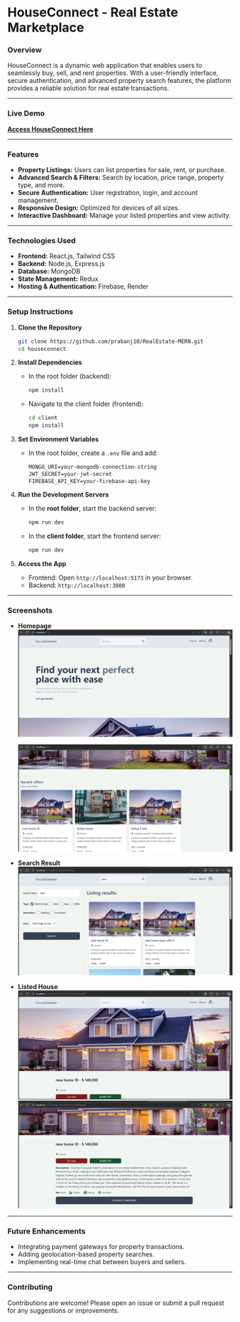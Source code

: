 
# **HouseConnect - Real Estate Marketplace**

### **Overview**  
HouseConnect is a dynamic web application that enables users to seamlessly buy, sell, and rent properties. With a user-friendly interface, secure authentication, and advanced property search features, the platform provides a reliable solution for real estate transactions.

---

### **Live Demo**  
[**Access HouseConnect Here**](https://houseconnect.onrender.com/)  

---

### **Features**  
- **Property Listings:** Users can list properties for sale, rent, or purchase.  
- **Advanced Search & Filters:** Search by location, price range, property type, and more.  
- **Secure Authentication:** User registration, login, and account management.  
- **Responsive Design:** Optimized for devices of all sizes.  
- **Interactive Dashboard:** Manage your listed properties and view activity.  

---

### **Technologies Used**  
- **Frontend:** React.js, Tailwind CSS  
- **Backend:** Node.js, Express.js  
- **Database:** MongoDB  
- **State Management:** Redux
- **Hosting & Authentication:** Firebase, Render

---

### **Setup Instructions**  

1. **Clone the Repository**  
   ```bash
   git clone https://github.com/prabanj10/RealEstate-MERN.git
   cd houseconnect
   ```

2. **Install Dependencies**  
   - In the root folder (backend):  
     ```bash
     npm install
     ```  
   - Navigate to the client folder (frontend):  
     ```bash
     cd client
     npm install
     ```

3. **Set Environment Variables**  
   - In the root folder, create a `.env` file and add:  
     ```env
     MONGO_URI=your-mongodb-connection-string
     JWT_SECRET=your-jwt-secret
     FIREBASE_API_KEY=your-firebase-api-key
     ```

4. **Run the Development Servers**  
   - In the **root folder**, start the backend server:  
     ```bash
     npm run dev
     ```  
   - In the **client folder**, start the frontend server:  
     ```bash
     npm run dev
     ```  

5. **Access the App**  
   - Frontend: Open `http://localhost:5173` in your browser.  
   - Backend:  `http://localhost:3000`

---

### **Screenshots**

- **Homepage**  
  ![Homepage](./screenshots/Home.png)
  
  ![Homepage](./screenshots/home3.png)

- **Search Result**  
  ![Search result](./screenshots/search_result.png)

- **Listed House**  
  ![Listed House](./screenshots/listed_item1.png)
  ![Listed House](./screenshots/listed_item2.png)


---

### **Future Enhancements**  
- Integrating payment gateways for property transactions.  
- Adding geolocation-based property searches.  
- Implementing real-time chat between buyers and sellers.

---

### **Contributing**  
Contributions are welcome! Please open an issue or submit a pull request for any suggestions or improvements.


